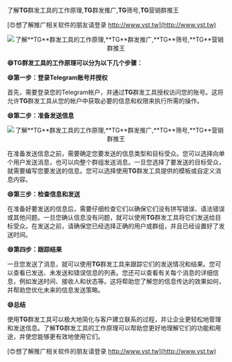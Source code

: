 了解**TG**群发工具的工作原理,**TG**群发推广,**TG**筛号,**TG**营销群推王

[😍想了解推广相关软件的朋友请登录 http://www.vst.tw](http://www.vst.tw)

 <center><img src="https://vst.tw/MP4/tuiguang/png/2.png" alt="了解**TG**群发工具的工作原理,**TG**群发推广,**TG**筛号,**TG**营销群推王"></center>

**😄**TG**群发工具的工作原理可以分为以下几个步骤：**

**😄第一步：登录Telegram账号并授权**

首先，需要登录您的Telegram帐户，并通过**TG**群发工具授权访问您的账号。这将允许**TG**群发工具从您的帐户中获取必要的信息和权限来执行所需的操作。

**😄第二步：准备发送信息**

 <center><img src="https://vst.tw/MP4/tuiguang/png/0.png" alt="了解**TG**群发工具的工作原理,**TG**群发推广,**TG**筛号,**TG**营销群推王"></center>

在准备发送信息之前，需要确定您要发送的信息类型和目标受众。您可以选择向单个用户发送消息，也可以向整个群组发送消息。一旦您选择了要发送的目标受众，就需要编写您要发送的信息。您可以选择使用**TG**群发工具提供的模板或自定义消息内容。

**😄第三步：检查信息和发送**

在准备好要发送的信息后，需要仔细检查它们以确保它们没有拼写错误、语法错误或其他问题。一旦您确认信息没有问题，就可以使用**TG**群发工具将它们发送给目标受众。在发送之前，请确保您已经选择正确的用户或群组，并且已经设置好了发送时间。

**😄第四步：跟踪结果**

一旦您发送了消息，就可以使用**TG**群发工具来跟踪它们的发送情况和结果。您可以查看已发送、未发送和错误信息的列表。您还可以查看有关每个消息的详细信息，例如发送时间、接收人和状态等。这将帮助您了解您的信息传达的效果如何，并帮助您优化未来的信息发送策略。

**😄总结**

使用**TG**群发工具可以极大地简化与客户建立联系的过程，并让企业更轻松地管理和发送信息。了解**TG**群发工具的工作原理可以帮助您更好地理解它们的功能和用途，并使您能够更有效地使用它们。

[😍想了解推广相关软件的朋友请登录 http://www.vst.tw](http://www.vst.tw)



